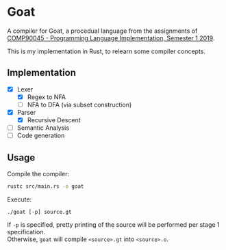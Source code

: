 # Goat
A compiler for Goat, a procedual language from the assignments of [COMP90045 - Programming Language Implementation, Semester 1 2019](https://handbook.unimelb.edu.au/2019/subjects/comp90045/print).

This is my implementation in Rust, to relearn some compiler concepts.

## Implementation
- [x] Lexer
  - [x] Regex to NFA
  - [ ] NFA to DFA (via subset construction)
- [x] Parser
  - [x] Recursive Descent
- [ ] Semantic Analysis
- [ ] Code generation

## Usage
Compile the compiler:
```sh
rustc src/main.rs -o goat
```

Execute:
```
./goat [-p] source.gt
```
If `-p` is specified, pretty printing of the source will be performed per stage 1 specification.\
Otherwise, `goat` will compile `<source>.gt` into `<source>.o`.
